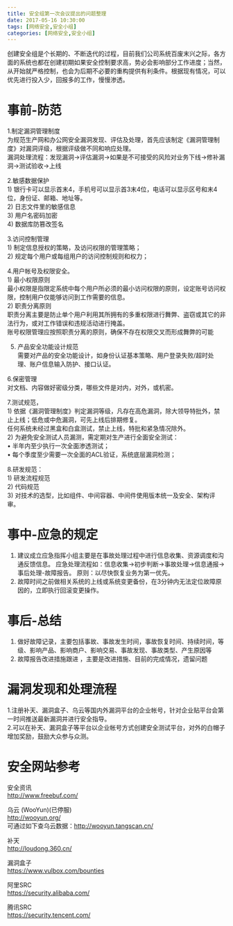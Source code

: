 ```yaml
---
title: 安全组第一次会议提出的问题整理
date: 2017-05-16 10:30:00
tags: [网络安全,安全小组]
categories: [网络安全,安全小组]
---
```

创建安全组是个长期的、不断迭代的过程，目前我们公司系统百废末兴之际，各方面的系统也都在创建初期如果安全控制要求高，势必会影响部分工作进度；当然，从开始就严格控制，也会为后期不必要的重构提供有利条件。根据现有情况，可以优先进行投入少，回报多的工作，慢慢渗透。  

# 事前-防范
1.制定漏洞管理制度  
为规范生产网和办公网安全漏洞发现、评估及处理，首先应该制定《漏洞管理制度》对漏洞评级，根据评级做不同和响应处理。    
漏洞处理流程：发现漏洞->评估漏洞->如果是不可接受的风险对业务下线->修补漏洞->测试验收->上线  

2.敏感数据保护  
	1) 银行卡可以显示首末4，手机号可以显示首3末4位，电话可以显示区号和末4位，身份证、邮箱、地址等。  
	2) 日志文件里的敏感信息  
	3) 用户名密码加密  
	4) 数据库防篡改签名  
	
3.访问控制管理  
	1) 制定信息授权的策略，及访问权限的管理策略；  
	2) 规定每个用户或每组用户的访问控制规则和权力；  
	
4.用户帐号及权限安全。  
	1) 最小权限原则  
	最小权限是指限定系统中每个用户所必须的最小访问权限的原则，设定账号访问权限，控制用户仅能够访问到工作需要的信息。  
	2) 职责分离原则  
	职责分离主要是防止单个用户利用其所拥有的多重权限进行舞弊、盗窃或其它的非法行为，或对工作错误和违规活动进行掩盖。  
	账号权限管理应按照职责分离的原则，确保不存在权限交叉而形成舞弊的可能  
	
5. 产品安全功能设计规范   
	需要对产品的安全功能设计，如身份认证基本策略、用户登录失败/超时处理、账户信息输入防护、接口认证。  
	
6.保密管理  
     对文档、内容做好密级分类，哪些文件是对内，对外，或机密。  

7.测试规范，  
	1) 依据《漏洞管理制度》判定漏洞等级，凡存在高危漏洞，除大领导特批外，禁止上线；低危或中危漏洞，可先上线后排期修复。  
	任何系统未经过黑盒和白盒测试，禁止上线，特批和紧急情况除外。   
	2) 为避免安全测试人员漏测，需定期对生产进行全面安全测试：  
	• 半年内至少执行一次全面渗透测试；  
	• 每个季度至少需要一次全面的ACL验证，系统底层漏洞检测；  
	
8.研发规范：  
	1) 研发流程规范  
	2) 代码规范  
	3) 对技术的选型，比如组件、中间容器、中间件使用版本统一及安全、架构评审。  
	
# 事中-应急的规定  
  1) 建议成立应急指挥小组主要是在事故处理过程中进行信息收集、资源调度和沟通反馈信息。  应急处理流程如：信息收集->初步判断->事故处理->信息通报->事后处理-故障报告。  原则：以尽快恢复业务为第一优先。    
  2) 故障时间之前做相关系统的上线或系统变更备份，在3分钟内无法定位故障原因的，立即执行回滚变更操作。  

# 事后-总结  
  1) 做好故障记录，主要包括事故、事故发生时间，事故恢复时间、持续时间，等级、影响产品、影响商户、影响交易、事故发现、事故类型、产生原因等   
  2) 故障报告改进措施跟进 ，主要是改进措施、目前的完成情况，遗留问题  

# 漏洞发现和处理流程  
1.注册补天、漏洞盒子、乌云等国内外漏洞平台的企业帐号，针对企业贴平台会第一时间推送最新漏洞并进行安全指导。      
2.可以在补天、漏洞盒子等平台以企业帐号方式创建安全测试平台，对外的白帽子增加奖励，鼓励大众参与众测。  

# 安全网站参考
安全资讯  
http://www.freebuf.com/  

乌云 (WooYun)(已停服)  
http://wooyun.org/  
可通过如下查乌云数据：http://wooyun.tangscan.cn/  

补天  
http://loudong.360.cn/  

漏洞盒子  
https://www.vulbox.com/bounties  

阿里SRC  
https://security.alibaba.com/  

腾讯SRC  
https://security.tencent.com/  



